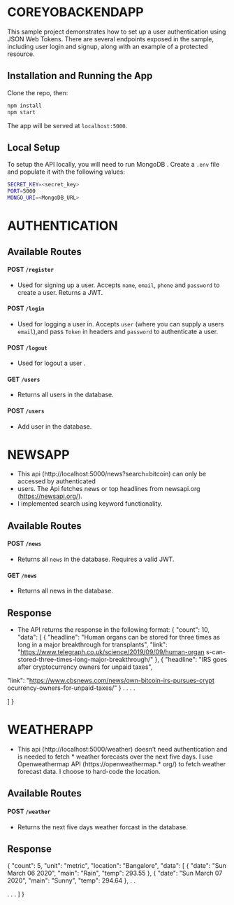 # COREYOBACKENDAPP

This sample project demonstrates how to set up a user authentication  using JSON Web Tokens. There are several endpoints exposed in the sample, including user login and signup, along with an example of a protected resource.


## Installation and Running the App

Clone the repo, then: 

```bash
npm install
npm start
```

The app will be served at `localhost:5000`.

## Local Setup

To setup the API locally, you will need to run MongoDB . Create a `.env` file and populate it with the following values:

```bash
SECRET_KEY=<secret_key>
PORT=5000
MONGO_URI=<MongoDB_URL>

```
# AUTHENTICATION

## Available Routes

#### **POST** `/register`
* Used for signing up a user. Accepts `name`, `email`, `phone`  and `password` to create a user. Returns a JWT.

#### **POST** `/login`
* Used for logging a user in. Accepts `user` (where you can supply a users `email`),and pass `Token` in headers and `password` to authenticate a user. 

#### **POST** `/logout`
* Used for logout a user . 

#### **GET** `/users`
* Returns all users in the database. 

#### **POST** `/users`
* Add user in the database.

# NEWSAPP
* This api (http://localhost:5000/news?search=bitcoin) can only be accessed by authenticated 
* users. The Api fetches news or top headlines from newsapi.org (https://newsapi.org/). 
* I implemented search using keyword functionality.

## Available Routes

#### **POST** `/news`
* Returns all `news` in the database. Requires a valid JWT.

#### **GET** `/news`
* Returns all news in the database. 

## Response
* The API returns the response in the following format:
{
"count": 10,
"data": [
{
"headline": "Human organs can be stored for three
times as long in a major breakthrough for transplants",
"link":
"https://www.telegraph.co.uk/science/2019/09/09/human-organ
s-can-stored-three-times-long-major-breakthrough/"
},
{
"headline": "IRS goes after cryptocurrency owners for
unpaid taxes",

"link":
"https://www.cbsnews.com/news/own-bitcoin-irs-pursues-crypt
ocurrency-owners-for-unpaid-taxes/"
}
.
.
.
.

]
}

# WEATHERAPP

* This api (http://localhost:5000/weather) doesn’t need authentication and is needed to fetch * weather forecasts over the next five days. I use Openweathermap API (https://openweathermap.* org/) to fetch weather forecast data. I  choose to hard-code the location.

## Available Routes

#### **POST** `/weather`
* Returns the next five days weather forcast in the database.

## Response

{
"count": 5,
"unit": "metric",
"location": "Bangalore",
"data": [
{
"date": "Sun March 06 2020",
"main": "Rain",
"temp": 293.55
},
{
"date": "Sun March 07 2020",
"main": "Sunny",
"temp": 294.64
},
.
.

.
.
.
]
}


